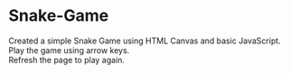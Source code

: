 # Snake-Game
Created a simple Snake Game using HTML Canvas and basic JavaScript.<br/>
Play the game using arrow keys.<br/>
Refresh the page to play again.
